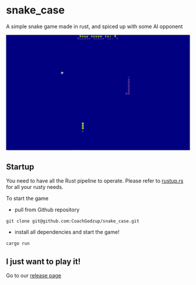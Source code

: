 # snake_case 

A simple snake game made in rust, and spiced up with some AI opponent

![gameplay screenshot](/assets/screenshot.png)

## Startup

You need to have all the Rust pipeline to operate. Please refer to [rustup.rs](rustup.rs) for all your rusty needs.

To start the game

- pull from Github repository
```
git clone git@github.com:CoachGodzup/snake_case.git
```
- install all dependencies and start the game!
```
cargo run
```

## I just want to play it!

Go to our [release page](./release/README.MD)